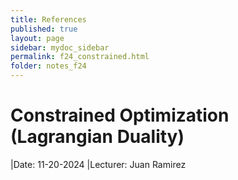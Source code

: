 ```yaml
---
title: References
published: true
layout: page
sidebar: mydoc_sidebar
permalink: f24_constrained.html
folder: notes_f24
---
```


# Constrained Optimization (Lagrangian Duality)

|Date: 11-20-2024
|Lecturer: Juan Ramirez
